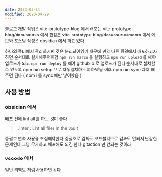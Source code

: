 ```yaml
---
date: 2023-03-24
modified: 2023-04-29
---
```


블로그 개발 작업은 vite-prototype-blog 에서
배포는 vite-prototype-blog/docusaurus 에서
편집은 vite-prototype-blog/docusaurus/macro 에서
메모와 포스팅 작성은 obsidian 에서 하고 있다

하나의 폴더에서 관리하지만 깃은 분리되어있기 때문에 만약 다른 환경에서 배포하고자 하면
순서대로 설치해주어야함
`npm run marco` 를 실행하고 `npm run upload` 를 해야 업로드가 되고
`npm run deploy` 를 해야 github.io 로 업로드가 된다
순서대로 설치할 수 있도록 npm run setup 으로 자동설치하도록 하였음
이후 npm run sync 까지 해주면 된다 ( npm i 를 sync 에만 넣어놨음 )

## 사용 방법

### obsidian 에서

배포 전에 lint all 를 하는 것이 좋다

> Linter : Lint all files in the vault

중괄호 연속 사용을 조심해야한다 중괄호로 감싸도 코드블럭으로 감싸도 안되서 난감한 문제인데
그냥 무시하고 배포해도 되긴 한다 gitaction 만 안되는 것이라

### vscode 에서

일반 리액트 처럼 사용하면 된다
